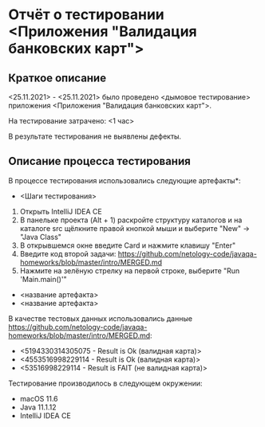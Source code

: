 # Отчёт о тестировании <Приложения "Валидация банковских карт">

## Краткое описание

<25.11.2021> - <25.11.2021> было проведено <дымовое тестирование> приложения <Приложения "Валидация банковских карт">.

На тестирование затрачено: <1 час>

В результате тестирования не выявлены дефекты.


## Описание процесса тестирования

В процессе тестирования использовались следующие артефакты*:
* <Шаги тестирования>
1. Открыть IntelliJ IDEA CE
2. В панельке проекта (Alt + 1) раскройте структуру каталогов и на каталоге src щёлкните правой кнопкой мыши и выберите "New" -> "Java Class"
3. В открывшемся окне введите Сard и нажмите клавишу "Enter"
4. Введите код второй задачи: https://github.com/netology-code/javaqa-homeworks/blob/master/intro/MERGED.md
5. Нажмите на зелёную стрелку на первой строке, выберите "Run 'Main.main()'"
* <название артефакта>
* <название артефакта>


В качестве тестовых данных использовались данные <https://github.com/netology-code/javaqa-homeworks/blob/master/intro/MERGED.md>:
* <5194330314305075 - Result is Ok (валидная карта)>
* <4553516998229114 - Result is Ok (валидная карта)>
* <53516998229114 - Result is FAIT (не валидная карта)>

Тестирование производилось в следующем окружении:
* macOS 11.6
* Java 11.1.12
* IntelliJ IDEA CE
